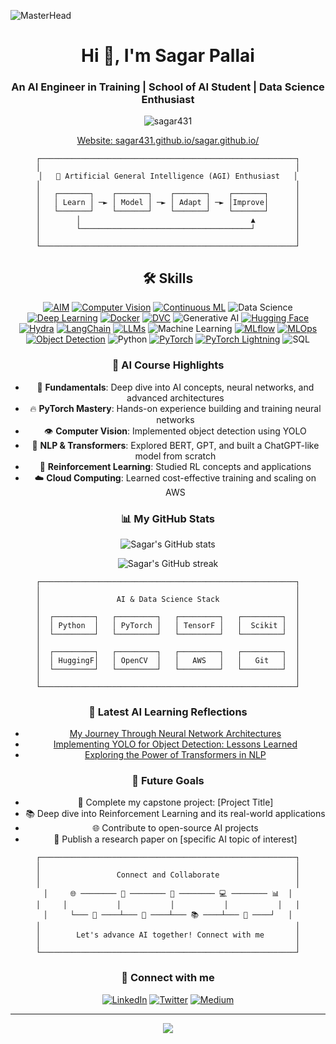 ![MasterHead](https://user-images.githubusercontent.com/10498744/210012254-234538ff-d198-48aa-8964-37e6fd45d227.gif)

<h1 align="center">Hi 👋, I'm Sagar Pallai</h1>
<h3 align="center">An AI Engineer in Training | School of AI Student | Data Science Enthusiast</h3>

<p align="center">
  <img src="https://komarev.com/ghpvc/?username=sagar431&label=Profile%20views&color=0e75b6&style=flat" alt="sagar431" />
</p>

<p align="center">
  <a href="https://sagaragi.in/">Website: sagar431.github.io/sagar.github.io/</a>
</p>

<div align="center">

```
┌─────────────────────────────────────────────────────────┐
│                                                         │
│   🧠 Artificial General Intelligence (AGI) Enthusiast   │
│                                                         │
│   ┌───────┐    ┌───────┐    ┌───────┐    ┌───────┐      │
│   │ Learn │ ─► │ Model │ ─► │ Adapt │ ─► │Improve│      │
│   └───────┘    └───────┘    └───────┘    └───────┘      │
│        │                                      ▲         │
│        └──────────────────────────────────────┘         │
│                                                         │
└─────────────────────────────────────────────────────────┘
```



## 🛠 Skills
[![AIM](https://img.shields.io/badge/-AIM-FF6F61?style=flat&logo=aim&logoColor=white)](https://github.com/AnkitaMungalpara/HyperParameterTuning-ExperimentTracking/)
[![Computer Vision](https://img.shields.io/badge/-Computer%20Vision-5C3EE8?style=flat&logo=opencv&logoColor=white)](https://github.com/AnkitaMungalpara/YOLOv5-Custom-Object-Detection)
[![Continuous ML](https://img.shields.io/badge/-Continuous%20ML-5A9E6F?style=flat&logo=gitlab&logoColor=white)](https://github.com/AnkitaMungalpara/HyperParameterTuning-ExperimentTracking/)
![Data Science](https://img.shields.io/badge/-Data%20Science-3498DB?style=flat&logo=anaconda&logoColor=white)
[![Deep Learning](https://img.shields.io/badge/-Deep%20Learning-FF6F00?style=flat&logo=tensorflow&logoColor=white)](https://github.com/AnkitaMungalpara/PyTorch-DeepLearning)
[![Docker](https://img.shields.io/badge/-Docker-2496ED?style=flat&logo=docker&logoColor=white)](https://github.com/AnkitaMungalpara/dockerized-mnist-classification-pytorch)
[![DVC](https://img.shields.io/badge/-DVC-13ADC7?style=flat&logo=dvc&logoColor=white)](https://github.com/AnkitaMungalpara/CatDog-Classification-with-PyTorch-Lightning-Hydra-and-DataVersionControl/)
![Generative AI](https://img.shields.io/badge/-Generative%20AI-FF5733?style=flat&logo=openai&logoColor=white)
[![Hugging Face](https://img.shields.io/badge/-Hugging%20Face-FFD21E?style=flat&logo=huggingface&logoColor=black)](https://github.com/AnkitaMungalpara/HuggingFace-NLP)
[![Hydra](https://img.shields.io/badge/-Hydra-0092CC?style=flat&logo=python&logoColor=white)](https://github.com/AnkitaMungalpara/CatDog-Classification-with-PyTorch-Lightning-Hydra-and-DataVersionControl/)
[![LangChain](https://img.shields.io/badge/-LangChain-121011?style=flat&logo=chain&logoColor=white)](https://github.com/AnkitaMungalpara/LangChain-AI)
[![LLMs](https://img.shields.io/badge/-LLMs-000000?style=flat&logo=openai&logoColor=white)](https://github.com/AnkitaMungalpara/Building-LLM-From-Scratch)
![Machine Learning](https://img.shields.io/badge/-Machine%20Learning-01D277?style=flat&logo=machine-learning&logoColor=white)
[![MLflow](https://img.shields.io/badge/-MLflow-0194E2?style=flat&logo=mlflow&logoColor=white)](https://github.com/AnkitaMungalpara/HyperParameterTuning-ExperimentTracking/)
[![MLOps](https://img.shields.io/badge/-MLOps-FF6F61?style=flat&logo=kubernetes&logoColor=white)](https://github.com/AnkitaMungalpara/Dockerized-training-evaluation-inference-with-PyTorch)
[![Object Detection](https://img.shields.io/badge/-Object%20Detection-34495E?style=flat&logo=opencv&logoColor=white)](https://github.com/AnkitaMungalpara/YOLOv5-Custom-Object-Detection)
![Python](https://img.shields.io/badge/-Python-3776AB?style=flat&logo=python&logoColor=white)
[![PyTorch](https://img.shields.io/badge/-PyTorch-EE4C2C?style=flat&logo=pytorch&logoColor=white)](https://github.com/AnkitaMungalpara/PyTorch-DeepLearning)
[![PyTorch Lightning](https://img.shields.io/badge/PyTorch--Lightning-792EE5?style=flat&logo=lightning&logoColor=white)](https://github.com/AnkitaMungalpara/Dog-Breed-Classification-Training-Inference-with-PyTorch-Lightning)
![SQL](https://img.shields.io/badge/-SQL-4479A1?style=flat&logo=mysql&logoColor=white)

### 🧠 AI Course Highlights

- 🚀 **Fundamentals**: Deep dive into AI concepts, neural networks, and advanced architectures
- 🔥 **PyTorch Mastery**: Hands-on experience building and training neural networks
- 👁️ **Computer Vision**: Implemented object detection using YOLO
- 🤖 **NLP & Transformers**: Explored BERT, GPT, and built a ChatGPT-like model from scratch
- 💪 **Reinforcement Learning**: Studied RL concepts and applications
- ☁️ **Cloud Computing**: Learned cost-effective training and scaling on AWS

### 📊 My GitHub Stats

<p align="center">
  <img src="https://github-readme-stats.vercel.app/api?username=sagar431&show_icons=true&theme=radical" alt="Sagar's GitHub stats" />
</p>

<p align="center">
  <img src="https://github-readme-streak-stats.herokuapp.com/?user=sagar431&theme=radical" alt="Sagar's GitHub streak" />
</p>

<div align="center">

```
┌─────────────────────────────────────────────────────────┐
│                                                         │
│                 AI & Data Science Stack                 │
│                                                         │
│  ┌─────────┐   ┌─────────┐   ┌─────────┐   ┌─────────┐  │
│  │ Python  │   │ PyTorch │   │ TensorF │   │  Scikit │  │
│  └─────────┘   └─────────┘   └─────────┘   └─────────┘  │
│                                                         │
│  ┌─────────┐   ┌─────────┐   ┌─────────┐   ┌─────────┐  │
│  │ HuggingF│   │ OpenCV  │   │   AWS   │   │   Git   │  │
│  └─────────┘   └─────────┘   └─────────┘   └─────────┘  │
│                                                         │
└─────────────────────────────────────────────────────────┘
```

</div>

### 📝 Latest AI Learning Reflections

<!-- BLOG-POST-LIST:START -->
- [My Journey Through Neural Network Architectures](https://medium.com/@sagarpallai1997/my-journey-through-neural-network-architectures)
- [Implementing YOLO for Object Detection: Lessons Learned](https://medium.com/@sagarpallai1997/implementing-yolo-for-object-detection-lessons-learned)
- [Exploring the Power of Transformers in NLP](https://medium.com/@sagarpallai1997/exploring-the-power-of-transformers-in-nlp)
<!-- BLOG-POST-LIST:END -->

### 🚀 Future Goals

- 🎯 Complete my capstone project: [Project Title]
- 📚 Deep dive into Reinforcement Learning and its real-world applications
- 🌐 Contribute to open-source AI projects
- 📝 Publish a research paper on [specific AI topic of interest]

<div align="center">

```
┌─────────────────────────────────────────────────────────┐
│                                                         │
│                 Connect and Collaborate                 │
│                                                         │
│     🌐 ──────── 🤖 ──────── 🧠 ──────── 💻 ──────── 📊  │
│     │           │           │           │           │   │
│     └─── 📱 ────┴─── 🔬 ────┴─── 📚 ────┴─── 🌟 ────┘   │
│                                                         │
│        Let's advance AI together! Connect with me       │
│                                                         │
└─────────────────────────────────────────────────────────┘
```

</div>

### 🤝 Connect with me

<p align="center">
  <a href="https://linkedin.com/in/sagar-pallai" target="_blank"><img src="https://img.shields.io/badge/LinkedIn-0077B5?style=for-the-badge&logo=linkedin&logoColor=white" alt="LinkedIn" /></a>
  <a href="https://twitter.com/SagarPallai" target="_blank"><img src="https://img.shields.io/badge/Twitter-1DA1F2?style=for-the-badge&logo=twitter&logoColor=white" alt="Twitter" /></a>
  <a href="https://medium.com/@sagarpallai1997" target="_blank"><img src="https://img.shields.io/badge/Medium-12100E?style=for-the-badge&logo=medium&logoColor=white" alt="Medium" /></a>
</p>

---

<p align="center">
  <img src="https://capsule-render.vercel.app/api?type=waving&color=gradient&height=100&section=footer" />
</p>
